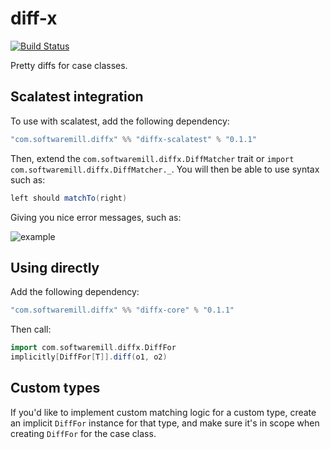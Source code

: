 # diff-x 
[![Build Status](https://travis-ci.org/softwaremill/diff-x.svg?branch=master)](https://travis-ci.org/softwaremill/diff-x)

Pretty diffs for case classes. 

## Scalatest integration

To use with scalatest, add the following dependency:

```scala
"com.softwaremill.diffx" %% "diffx-scalatest" % "0.1.1"
```

Then, extend the `com.softwaremill.diffx.DiffMatcher` trait or `import com.softwaremill.diffx.DiffMatcher._`.
You will then be able to use syntax such as:

```scala
left should matchTo(right)
```

Giving you nice error messages, such as:

![example](https://github.com/softwaremill/diff-x/blob/master/example.png?raw=true)

## Using directly

Add the following dependency:

```scala
"com.softwaremill.diffx" %% "diffx-core" % "0.1.1"
```

Then call:

```scala
import com.softwaremill.diffx.DiffFor
implicitly[DiffFor[T]].diff(o1, o2)
```

## Custom types

If you'd like to implement custom matching logic for a custom type, create an implicit `DiffFor` instance for that 
type, and make sure it's in scope when creating `DiffFor` for the case class.
